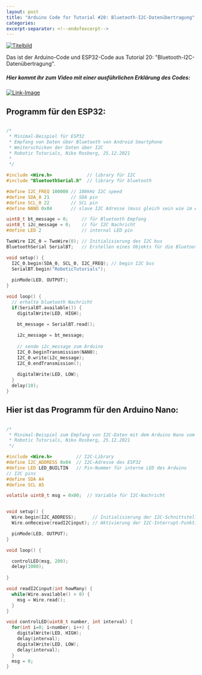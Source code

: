 ```yaml
---
layout: post
title: "Arduino Code for Tutorial #20: Bluetooth-I2C-Datenübertragung"
categories:
excerpt-separator: <!--endofexcerpt-->
---
```


[![Titelbild](../../../../robotic-tutorials/assets/media/tutorial_flash/preview_flash.png)](https://nikoro1904.github.io/robotic-tutorials/2020/03/30/tutorial_flash_memory.html)

Das ist der Arduino-Code und ESP32-Code aus Tutorial 20: "Bluetooth-I2C-Datenübertragung".

<!--endofexcerpt-->

##### Hier kommt ihr zum Video mit einer ausführlichen Erklärung des Codes:

[<img src="../../../../../robotic-tutorials/assets/media/Youtube_Link_images/yt_link_flash_memory.jpg" alt="Link-Image">](https://www.youtube.com/watch?v=jDxaIuXRgvo)

## Programm für den ESP32:

```c

/*
 * Minimal-Beispiel für ESP32
 * Empfang von Daten über Bluetooth von Android Smartphone
 * Weiterschicken der Daten über I2C
 * Robotic Tutorials, Niko Rosberg, 25.12.2021
 * 
 */

#include <Wire.h>             // library für I2C
#include "BluetoothSerial.h"  // library für bluetooth

#define I2C_FREQ 100000 // 100kHz I2C speed
#define SDA_0 21        // SDA pin
#define SCL_0 22        // SCL pin
#define NANO 0x04       // slave I2C Adresse (muss gleich sein wie im Arduino-Sketch)

uint8_t bt_message = 0;     // für Bluetooth Empfang
uint8_t i2c_message = 0;    // für I2C Nachricht
#define LED 2               // internal LED pin

TwoWire I2C_0 = TwoWire(0); // Initialisierung des I2C bus
BluetoothSerial SerialBT;   // Erstellen eines Objekts für die Bluetooth-Übertragung

void setup() {
  I2C_0.begin(SDA_0, SCL_0, I2C_FREQ); // begin I2C bus
  SerialBT.begin("RoboticTutorials");
  
  pinMode(LED, OUTPUT);
}

void loop() {
  // erhalte bluetooth Nachricht
  if(SerialBT.available()) {
    digitalWrite(LED, HIGH);
    
    bt_message = SerialBT.read();

    i2c_message = bt_message;
    
    // sende i2c_message zum Arduino
    I2C_0.beginTransmission(NANO);
    I2C_0.write(i2c_message);
    I2C_0.endTransmission();
    
    digitalWrite(LED, LOW);
  }
  delay(10);
}

```

## Hier ist das Programm für den Arduino Nano:

```c

/*
 * Minimal-Beispiel zum Empfang von I2C-Daten mit dem Arduino Nano vom ESP32.
 * Robotic Tutorials, Niko Rosberg, 25.12.2021
 */

#include <Wire.h>         // I2C-Library
#define I2C_ADDRESS 0x04  // I2C-Adresse des ESP32
#define LED LED_BUILTIN   // Pin-Nummer für interne LED des Arduino
// I2C pins
#define SDA A4
#define SCL A5

volatile uint8_t msg = 0x00;  // Variable für I2C-Nachricht


void setup() {
  Wire.begin(I2C_ADDRESS);      // Initialisierung der I2C-Schnittstelle
  Wire.onReceive(readI2Cinput); // Aktivierung der I2C-Interrupt-Funktion

  pinMode(LED, OUTPUT);
}

void loop() {

  controlLED(msg, 200);
  delay(1000);
  
}

void readI2Cinput(int howMany) {
  while(Wire.available() > 0) {
    msg = Wire.read();
  }
}

void controlLED(uint8_t number, int interval) {
  for(int i=0; i<number; i++) {
    digitalWrite(LED, HIGH);
    delay(interval);
    digitalWrite(LED, LOW);
    delay(interval);
  }
  msg = 0;
}

```
